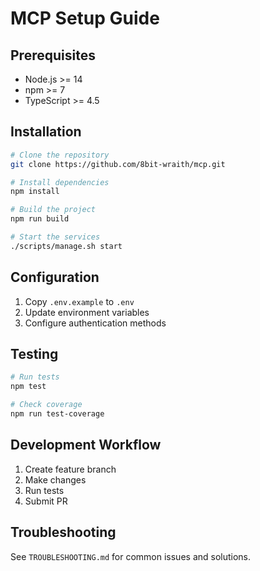 # MCP Setup Guide

## Prerequisites
- Node.js >= 14
- npm >= 7
- TypeScript >= 4.5

## Installation

```bash
# Clone the repository
git clone https://github.com/8bit-wraith/mcp.git

# Install dependencies
npm install

# Build the project
npm run build

# Start the services
./scripts/manage.sh start
```

## Configuration

1. Copy `.env.example` to `.env`
2. Update environment variables
3. Configure authentication methods

## Testing

```bash
# Run tests
npm test

# Check coverage
npm run test-coverage
```

## Development Workflow

1. Create feature branch
2. Make changes
3. Run tests
4. Submit PR

## Troubleshooting

See `TROUBLESHOOTING.md` for common issues and solutions.